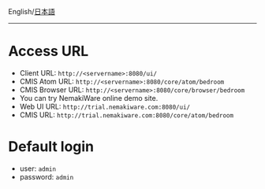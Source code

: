 English/[日本語](https://github.com/aegif/NemakiWare/wiki/Home%EF%BC%88%E6%97%A5%E6%9C%AC%E8%AA%9E%EF%BC%89)
***

# Access URL
* Client URL: `http://<servername>:8080/ui/`
* CMIS Atom URL: `http://<servername>:8080/core/atom/bedroom`
* CMIS Browser URL: `http://<servername>:8080/core/browser/bedroom`
*  You can try NemakiWare online demo site.
  * Web UI URL:  `http://trial.nemakiware.com:8080/ui/` 
  * CMIS URL: `http://trial.nemakiware.com:8080/core/atom/bedroom`

# Default login
* user: `admin`
* password: `admin`